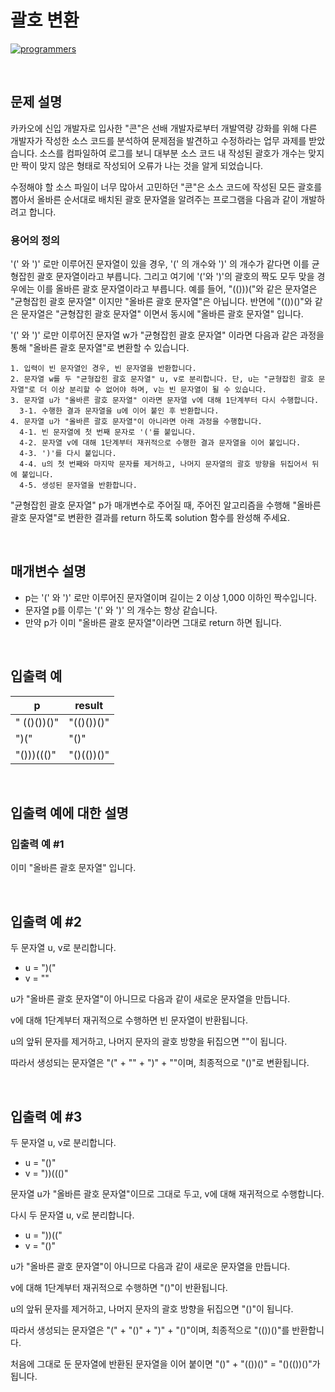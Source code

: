 # 괄호 변환

[![programmers](https://user-images.githubusercontent.com/69426184/209522553-bab40080-50ba-4743-86a3-f6198bff3974.png)](https://school.programmers.co.kr/learn/courses/30/lessons/60058)

<br/>

## 문제 설명

카카오에 신입 개발자로 입사한 "콘"은 선배 개발자로부터 개발역량 강화를 위해 다른 개발자가 작성한 소스 코드를 분석하여 문제점을 발견하고 수정하라는 업무 과제를 받았습니다. 소스를 컴파일하여 로그를 보니 대부분 소스 코드 내 작성된 괄호가 개수는 맞지만 짝이 맞지 않은 형태로 작성되어 오류가 나는 것을 알게 되었습니다.

수정해야 할 소스 파일이 너무 많아서 고민하던 "콘"은 소스 코드에 작성된 모든 괄호를 뽑아서 올바른 순서대로 배치된 괄호 문자열을 알려주는 프로그램을 다음과 같이 개발하려고 합니다.

### 용어의 정의

'(' 와 ')' 로만 이루어진 문자열이 있을 경우, '(' 의 개수와 ')' 의 개수가 같다면 이를 균형잡힌 괄호 문자열이라고 부릅니다.
그리고 여기에 '('와 ')'의 괄호의 짝도 모두 맞을 경우에는 이를 올바른 괄호 문자열이라고 부릅니다.
예를 들어, "(()))("와 같은 문자열은 "균형잡힌 괄호 문자열" 이지만 "올바른 괄호 문자열"은 아닙니다.
반면에 "(())()"와 같은 문자열은 "균형잡힌 괄호 문자열" 이면서 동시에 "올바른 괄호 문자열" 입니다.

'(' 와 ')' 로만 이루어진 문자열 w가 "균형잡힌 괄호 문자열" 이라면 다음과 같은 과정을 통해 "올바른 괄호 문자열"로 변환할 수 있습니다.

    1. 입력이 빈 문자열인 경우, 빈 문자열을 반환합니다.
    2. 문자열 w를 두 "균형잡힌 괄호 문자열" u, v로 분리합니다. 단, u는 "균형잡힌 괄호 문자열"로 더 이상 분리할 수 없어야 하며, v는 빈 문자열이 될 수 있습니다.
    3. 문자열 u가 "올바른 괄호 문자열" 이라면 문자열 v에 대해 1단계부터 다시 수행합니다.
      3-1. 수행한 결과 문자열을 u에 이어 붙인 후 반환합니다.
    4. 문자열 u가 "올바른 괄호 문자열"이 아니라면 아래 과정을 수행합니다.
      4-1. 빈 문자열에 첫 번째 문자로 '('를 붙입니다.
      4-2. 문자열 v에 대해 1단계부터 재귀적으로 수행한 결과 문자열을 이어 붙입니다.
      4-3. ')'를 다시 붙입니다.
      4-4. u의 첫 번째와 마지막 문자를 제거하고, 나머지 문자열의 괄호 방향을 뒤집어서 뒤에 붙입니다.
      4-5. 생성된 문자열을 반환합니다.

"균형잡힌 괄호 문자열" p가 매개변수로 주어질 때, 주어진 알고리즘을 수행해 "올바른 괄호 문자열"로 변환한 결과를 return 하도록 solution 함수를 완성해 주세요.

<br/>

## 매개변수 설명

-   p는 '(' 와 ')' 로만 이루어진 문자열이며 길이는 2 이상 1,000 이하인 짝수입니다.
-   문자열 p를 이루는 '(' 와 ')' 의 개수는 항상 같습니다.
-   만약 p가 이미 "올바른 괄호 문자열"이라면 그대로 return 하면 됩니다.

<br/>

## 입출력 예

| p           | result     |
| ----------- | ---------- |
| " (()())()" | "(()())()" |
| ")("        | "()"       |
| "()))((()"  | "()(())()" |

<br/>

## 입출력 예에 대한 설명

### 입출력 예 #1

이미 "올바른 괄호 문자열" 입니다.

<br/>

## 입출력 예 #2

두 문자열 u, v로 분리합니다.

-   u = ")("
-   v = ""

u가 "올바른 괄호 문자열"이 아니므로 다음과 같이 새로운 문자열을 만듭니다.

v에 대해 1단계부터 재귀적으로 수행하면 빈 문자열이 반환됩니다.

u의 앞뒤 문자를 제거하고, 나머지 문자의 괄호 방향을 뒤집으면 ""이 됩니다.

따라서 생성되는 문자열은 "(" + "" + ")" + ""이며, 최종적으로 "()"로 변환됩니다.

<br/>

## 입출력 예 #3

두 문자열 u, v로 분리합니다.

-   u = "()"
-   v = "))((()"

문자열 u가 "올바른 괄호 문자열"이므로 그대로 두고, v에 대해 재귀적으로 수행합니다.

다시 두 문자열 u, v로 분리합니다.

-   u = "))(("
-   v = "()"

u가 "올바른 괄호 문자열"이 아니므로 다음과 같이 새로운 문자열을 만듭니다.

v에 대해 1단계부터 재귀적으로 수행하면 "()"이 반환됩니다.

u의 앞뒤 문자를 제거하고, 나머지 문자의 괄호 방향을 뒤집으면 "()"이 됩니다.

따라서 생성되는 문자열은 "(" + "()" + ")" + "()"이며, 최종적으로 "(())()"를 반환합니다.

처음에 그대로 둔 문자열에 반환된 문자열을 이어 붙이면 "()" + "(())()" = "()(())()"가 됩니다.
